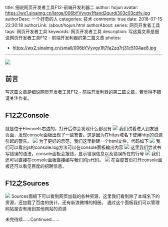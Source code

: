 title: 细说网页开发者工具F12-前端开发利器二
author: hojun
avatar: https://wx1.sinaimg.cn/large/006bYVyvgy1ftand2qurdj303c03cdfv.jpg
authorDesc: 一个好奇的人
categories: 技术
comments: true
date: 2018-07-15 22:30:18
authorLink: /about/hojun.html
authorAbout:
series: 网页开发者工具
tags: 网页开发者工具
keywords: 网页开发者工具
description: 写这篇文章是细说网页开发者工具F12 - 前端开发利器的第二篇文章
photos:
 - https://wx2.sinaimg.cn/small/006bYVyvgy1ft7fa2zq7rj31c5104ae8.jpg
---
![](https://wx2.sinaimg.cn/large/006bYVyvgy1ft7fa2zq7rj31c5104ae8.jpg)

## 前言

写这篇文章是细说网页开发者工具F12 - 前端开发利器的第二篇文章，若觉得不错请关注作者。

## F12之Console
就是位于Elemnets右边的，打开后你会发现什么都没有
![](https://wx2.sinaimg.cn/large/006bYVyvgy1ftaqlm37dij318g0n2tbm.jpg)
我们试着进入到友链页面，发现console面板出现了一些警告。这是因为在https域名下使用http的资源引起的警告。
![](https://wx3.sinaimg.cn/large/006bYVyvgy1ftaqlmnsenj318g0n477y.jpg)
为了更好的示范，我们这里新建一个html文件，代码如下
![](https://wx4.sinaimg.cn/large/006bYVyvgy1ftaqln6mgyj318g0n1aab.jpg)
我们可以看出js的console.log方法可以在console面板输出内容
![](https://wx1.sinaimg.cn/large/006bYVyvgy1ftaqlnmbctj30y20d974m.jpg)
这里我们尝试书写错误的语法，console面板会报错，显示错误信息以及错误所在的行号
![](https://wx1.sinaimg.cn/large/006bYVyvgy1ftaqlo8wcqj30jq0j174i.jpg)
我们还可以直接在console面板直接编写我们的js代码。
![](https://wx2.sinaimg.cn/large/006bYVyvgy1ftaqlor1wpj318g0n23zu.jpg)
在百度首页打开console面板还可以看见百度的招聘信息。

## F12之Sources

![](https://wx1.sinaimg.cn/large/006bYVyvgy1ftax1438eyj31080ke481.jpg)
Sources面板下可以看到网页加载的各种资源，这里我们看到除了本域名下的资源，还加载了百度的统计，还有新浪微博的相册。
通过这个面板我们可以管理网站是否有用到其他网站的资源

未完待续......Continued......

